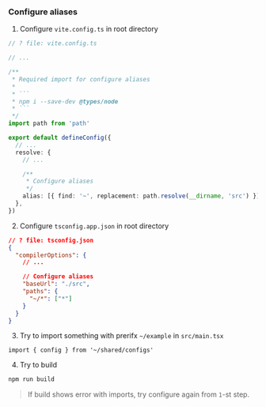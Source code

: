### Configure aliases

1. Configure `vite.config.ts`
   in root directory

````ts
// ? file: vite.config.ts

// ...

/**
 * Required import for configure aliases
 *
 * ```
 * npm i --save-dev @types/node
 * ```
 */
import path from 'path'

export default defineConfig({
  // ...
  resolve: {
    // ...

    /**
     * Configure aliases
     */
    alias: [{ find: '~', replacement: path.resolve(__dirname, 'src') }],
  },
})
````

2. Configure `tsconfig.app.json`
   in root directory

```json
// ? file: tsconfig.json
{
  "compilerOptions": {
    // ...

    // Configure aliases
    "baseUrl": "./src",
    "paths": {
      "~/*": ["*"]
    }
  }
}
```

3. Try to import something with prerifx `~/example` in `src/main.tsx`

```tsx
import { config } from '~/shared/configs'
```

4. Try to build

```sh
npm run build
```

> If build shows error with imports, try configure again from `1`-st step.
